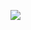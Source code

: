  <a href="https://dacon.io/"><img src="https://img.shields.io/badge/Dacon-#1769AA?style=flat-square&logo=dacon&logoColor=white"/></a>
